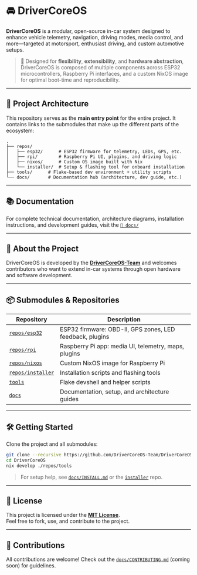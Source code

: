 # 🚘 DriverCoreOS

**DriverCoreOS** is a modular, open-source in-car system designed to enhance vehicle telemetry, navigation, driving modes, media control, and more—targeted at motorsport, enthusiast driving, and custom automotive setups.

> 🧩 Designed for **flexibility**, **extensibility**, and **hardware abstraction**, DriverCoreOS is composed of multiple components across ESP32 microcontrollers, Raspberry Pi interfaces, and a custom NixOS image for optimal boot-time and reproducibility.

---

## 🧱 Project Architecture

This repository serves as the **main entry point** for the entire project. It contains links to the submodules that make up the different parts of the ecosystem:

```
.
├── repos/
│   ├── esp32/		# ESP32 firmware for telemetry, LEDs, GPS, etc.
│   ├── rpi/		# Raspberry Pi UI, plugins, and driving logic
│   ├── nixos/		# Custom OS image built with Nix
│   └── installer/	# Setup & flashing tool for onboard installation
├── tools/		# Flake-based dev environment + utility scripts
└── docs/		# Documentation hub (architecture, dev guide, etc.)
```

---

## 📚 Documentation

For complete technical documentation, architecture diagrams, installation instructions, and development guides, visit the [`📖 docs/`](./docs/README.md)

---

## 🧠 About the Project

DriverCoreOS is developed by the **[DriverCoreOS-Team](https://github.com/DriverCoreOS-Team)** and welcomes contributors who want to extend in-car systems through open hardware and software development.

---

## 📦 Submodules & Repositories

| Repository | Description |
|------------|-------------|
| [`repos/esp32`](./repos/esp32)        | ESP32 firmware: OBD-II, GPS zones, LED feedback, plugins |
| [`repos/rpi`](./repos/rpi)            | Raspberry Pi app: media UI, telemetry, maps, plugins     |
| [`repos/nixos`](./repos/nixos)        | Custom NixOS image for Raspberry Pi                      |
| [`repos/installer`](./repos/installer)| Installation scripts and flashing tools                  |
| [`tools`](./tools)                    | Flake devshell and helper scripts                        |
| [`docs`](./docs)                      | Documentation, setup, and architecture guides            |

---

## 🛠️ Getting Started

Clone the project and all submodules:

```bash
git clone --recursive https://github.com/DriverCoreOS-Team/DriverCoreOS.git
cd DriverCoreOS
nix develop ./repos/tools
```

> For setup help, see [`docs/INSTALL.md`](./docs/INSTALL.md) or the [`installer`](./repos/installer) repo.

---

## 📜 License

This project is licensed under the [**MIT License**](./LICENSE).  
Feel free to fork, use, and contribute to the project.

---

## 🤝 Contributions

All contributions are welcome! Check out the [`docs/CONTRIBUTING.md`](./docs/CONTRIBUTING.md) (coming soon) for guidelines.
